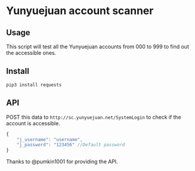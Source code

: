 # Yunyuejuan account scanner
## Usage
This script will test all the Yunyuejuan accounts from 000 to 999 to find out the accessible ones.

## Install
```shell
pip3 install requests
```

## API
POST this data to `http://sc.yunyuejuan.net/SystemLogin` to check if the account is accessible.
```javascript
{
	"j_username": "username",
	"j_password": "123456" //Default password
}
```
Thanks to @pumkin1001 for providing the API.

